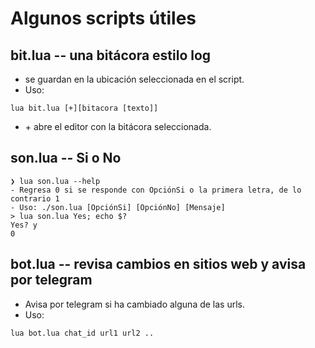 # Algunos scripts útiles

## bit.lua -- una bitácora estilo log
 - se guardan en la ubicación seleccionada en el script.
 - Uso:
```
lua bit.lua [+][bitacora [texto]] 
```
 - \+ abre el editor con la bitácora seleccionada.

## son.lua -- Si o No 
```
❯ lua son.lua --help
- Regresa 0 si se responde con OpciónSi o la primera letra, de lo contrario 1
- Uso: ./son.lua [OpciónSi] [OpciónNo] [Mensaje]
> lua son.lua Yes; echo $?
Yes? y
0
```
## bot.lua -- revisa cambios en sitios web y avisa por telegram
 - Avisa por telegram si ha cambiado alguna de las urls.
 - Uso:
 ```
lua bot.lua chat_id url1 url2 ..
 ```
  

